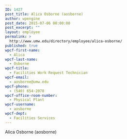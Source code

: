 ```yaml
---
ID: 1427
post_title: Alica Osborne (aosborne)
author: wpengine
post_date: 2015-07-06 08:00:00
post_excerpt: ""
layout: employee
permalink: >
  http://www.umw.edu/directory/employee/alica-osborne/
published: true
wpcf-first-name:
  - Alica
wpcf-last-name:
  - Osborne
wpcf-title:
  - Facilities Work Request Technician
wpcf-email:
  - aosborne@umw.edu
wpcf-phone:
  - (540) 654-2078
wpcf-office-room-number:
  - Physical Plant
wpcf-username:
  - aosborne
wpcf-dept:
  - Facilities Services
---
```

Alica Osborne (aosborne)